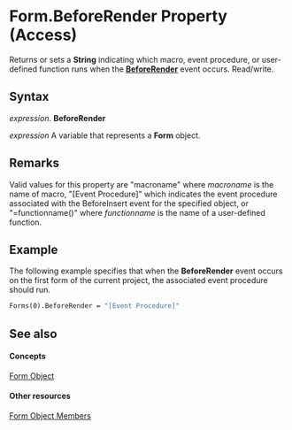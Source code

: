 
# Form.BeforeRender Property (Access)

Returns or sets a  **String** indicating which macro, event procedure, or user-defined function runs when the **[BeforeRender](5661065e-472d-c073-948c-40b19c965848.md)** event occurs. Read/write.


## Syntax

 _expression_. **BeforeRender**

 _expression_ A variable that represents a **Form** object.


## Remarks

Valid values for this property are "macroname" where  _macroname_ is the name of macro, "[Event Procedure]" which indicates the event procedure associated with the BeforeInsert event for the specified object, or "=functionname()" where _functionname_ is the name of a user-defined function.


## Example

The following example specifies that when the  **BeforeRender** event occurs on the first form of the current project, the associated event procedure should run.


```vb
Forms(0).BeforeRender = "[Event Procedure]"
```


## See also


#### Concepts


[Form Object](72ef9219-142b-b690-b696-3eba9a5d4522.md)
#### Other resources


[Form Object Members](e1976b58-28ca-8f76-cdf3-6732cb06ce6c.md)
